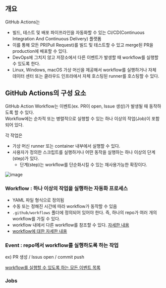 ## 개요 

GitHub Actions는 
- 빌드, 테스트 및 배포 파이프라인을 자동화할 수 있는 CI/CD(Continuous Integration And Continuous Delivery) 플랫폼
- 이를 통해 모든 PR(Pull Request)를 빌드 및 테스트할 수 있고 merge된 PR을 production에 배포할 수 있다.
- DevOps에 그치지 않고 저장소에서 다른 이벤트가 발생할 때 workflow를 실행할 수 있도록 한다.
- Linux, Windows, macOS 가상 머신을 제공해서 workflow를 실행하거나 자체 데이터 센터 또는 클라우드 인프라에서 자체 호스팅된 runner를 호스팅할 수 있다.

## GitHub Actions의 구성 요소 

GitHub Action Workflow는 이벤트(ex. PR이 open, Issue 생성)가 발생될 때 동작하도록 할 수 있다.  
Workflow에는 순차적 또는 병렬적으로 실행할 수 있는 하나 이상의 작업(Job)이 포함되어 있다.  

각 작업은 
  - 가상 머신 runner 또는 container 내부에서 실행할 수 있다. 
  - 사용자가 정의한 스크립트를 실행하거나 어떤 동작을 실행하는 하나 이상의 단계(step)가 있다.
     - 단계(step)는 workflow를 단순화시킬 수 있는 재사용가능한 확장이다. 

![image](https://github.com/sponbob-pat/github-action-study/assets/64796257/505aed26-1bc8-44f5-9b91-08ce29545de1)

### Workflow : 하나 이상의 작업을 실행하는 자동화 프로세스 

- YAML 파일 형식으로 정의됨
- 수동 또는 정해진 시간에 따라 workflow가 동작할 수 있음
- `.github/workflows` 폴더에 정의되어 있어야 한다. 즉, 하나의 repo가 여러 개의 workflow를 가질 수 있다.
- workflow 내에서 다른 workflow를 참조할 수 있다. [자세한 내용](https://docs.github.com/en/actions/using-workflows/reusing-workflows)
- [workflow에 대한 자세한 내용](https://docs.github.com/en/actions/using-workflows)

### Event : repo에서 workflow를 실행하도록 하는 작업 

ex) PR 생성 / Issus open / commit push 

[workflow를 실행할 수 있도록 하는 모든 이벤트 목록](https://docs.github.com/en/actions/using-workflows/events-that-trigger-workflows)

### Jobs
